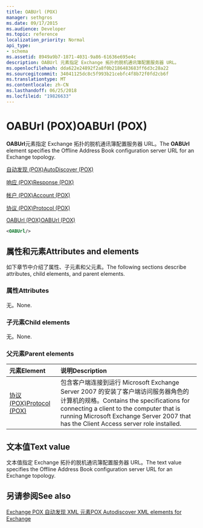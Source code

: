 ```yaml
---
title: OABUrl (POX)
manager: sethgros
ms.date: 09/17/2015
ms.audience: Developer
ms.topic: reference
localization_priority: Normal
api_type:
- schema
ms.assetid: 8949a9b7-1871-4031-9a86-61636e695e4c
description: OABUrl 元素指定 Exchange 拓扑的脱机通讯簿配置服务器 URL。
ms.openlocfilehash: dda622e24892f2a8f0b2186483683ff6d3c28a22
ms.sourcegitcommit: 34041125dc8c5f993b21cebfc4f8b72f0fd2cb6f
ms.translationtype: MT
ms.contentlocale: zh-CN
ms.lasthandoff: 06/25/2018
ms.locfileid: "19826633"
---
```

# <a name="oaburl-pox"></a><span data-ttu-id="f2491-103">OABUrl (POX)</span><span class="sxs-lookup"><span data-stu-id="f2491-103">OABUrl (POX)</span></span>

<span data-ttu-id="f2491-104">**OABUrl**元素指定 Exchange 拓扑的脱机通讯簿配置服务器 URL。</span><span class="sxs-lookup"><span data-stu-id="f2491-104">The **OABUrl** element specifies the Offline Address Book configuration server URL for an Exchange topology.</span></span> 
  
[<span data-ttu-id="f2491-105">自动发现 (POX)</span><span class="sxs-lookup"><span data-stu-id="f2491-105">AutoDiscover (POX)</span></span>](autodiscover-pox.md)
  
[<span data-ttu-id="f2491-106">响应 (POX)</span><span class="sxs-lookup"><span data-stu-id="f2491-106">Response (POX)</span></span>](response-pox.md)
  
[<span data-ttu-id="f2491-107">帐户 (POX)</span><span class="sxs-lookup"><span data-stu-id="f2491-107">Account (POX)</span></span>](account-pox.md)
  
[<span data-ttu-id="f2491-108">协议 (POX)</span><span class="sxs-lookup"><span data-stu-id="f2491-108">Protocol (POX)</span></span>](protocol-pox.md)
  
[<span data-ttu-id="f2491-109">OABUrl (POX)</span><span class="sxs-lookup"><span data-stu-id="f2491-109">OABUrl (POX)</span></span>](oaburl-pox.md)
  
```xml
<OABUrl/>
```

## <a name="attributes-and-elements"></a><span data-ttu-id="f2491-110">属性和元素</span><span class="sxs-lookup"><span data-stu-id="f2491-110">Attributes and elements</span></span>

<span data-ttu-id="f2491-111">如下章节中介绍了属性、子元素和父元素。</span><span class="sxs-lookup"><span data-stu-id="f2491-111">The following sections describe attributes, child elements, and parent elements.</span></span>
  
### <a name="attributes"></a><span data-ttu-id="f2491-112">属性</span><span class="sxs-lookup"><span data-stu-id="f2491-112">Attributes</span></span>

<span data-ttu-id="f2491-113">无。</span><span class="sxs-lookup"><span data-stu-id="f2491-113">None.</span></span>
  
### <a name="child-elements"></a><span data-ttu-id="f2491-114">子元素</span><span class="sxs-lookup"><span data-stu-id="f2491-114">Child elements</span></span>

<span data-ttu-id="f2491-115">无。</span><span class="sxs-lookup"><span data-stu-id="f2491-115">None.</span></span>
  
### <a name="parent-elements"></a><span data-ttu-id="f2491-116">父元素</span><span class="sxs-lookup"><span data-stu-id="f2491-116">Parent elements</span></span>

|<span data-ttu-id="f2491-117">**元素**</span><span class="sxs-lookup"><span data-stu-id="f2491-117">**Element**</span></span>|<span data-ttu-id="f2491-118">**说明**</span><span class="sxs-lookup"><span data-stu-id="f2491-118">**Description**</span></span>|
|:-----|:-----|
|[<span data-ttu-id="f2491-119">协议 (POX)</span><span class="sxs-lookup"><span data-stu-id="f2491-119">Protocol (POX)</span></span>](protocol-pox.md) <br/> |<span data-ttu-id="f2491-120">包含客户端连接到运行 Microsoft Exchange Server 2007 的安装了客户端访问服务器角色的计算机的规格。</span><span class="sxs-lookup"><span data-stu-id="f2491-120">Contains the specifications for connecting a client to the computer that is running Microsoft Exchange Server 2007 that has the Client Access server role installed.</span></span>  <br/> |
   
## <a name="text-value"></a><span data-ttu-id="f2491-121">文本值</span><span class="sxs-lookup"><span data-stu-id="f2491-121">Text value</span></span>

<span data-ttu-id="f2491-122">文本值指定 Exchange 拓扑的脱机通讯簿配置服务器 URL。</span><span class="sxs-lookup"><span data-stu-id="f2491-122">The text value specifies the Offline Address Book configuration server URL for an Exchange topology.</span></span>
  
## <a name="see-also"></a><span data-ttu-id="f2491-123">另请参阅</span><span class="sxs-lookup"><span data-stu-id="f2491-123">See also</span></span>



[<span data-ttu-id="f2491-124">Exchange POX 自动发现 XML 元素</span><span class="sxs-lookup"><span data-stu-id="f2491-124">POX Autodiscover XML elements for Exchange</span></span>](pox-autodiscover-xml-elements-for-exchange.md)

